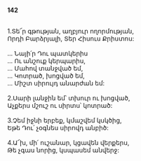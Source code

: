 **142**

\
1.Տե՜ր գթության, աղբյուր ողորմության,\
Որդի Բարձրյալի, Տեր Հիսուս Քրիստոս:\
\
 ... Նայի՛ր Դու պատկերիս\
 ... Ու անշուք կերպարիս,\
 ... Մահով տանջված եմ,\
 ... Կոտրած, խոցված եմ,\
 ... Միշտ սիրույդ անարժան եմ:\
\
2.Սարի լանջին եմ՝ տխուր ու խոցված,\
Աչքերս մշուշ ու սիրտս՝ կոտրած:\
\
3.Չեմ իջնի երբեք, կմաշվեմ կսկծից,\
Եթե Դու՛ չօգնես սիրովդ անբիծ:\
\
4.Ա՜խ, մի՛ ուշանար, կցավեն վերքերս,\
Թե չգաս նորից, կսպասեմ անվերջ:
